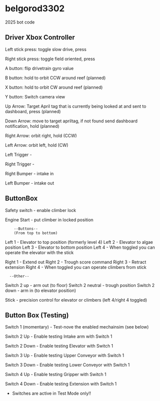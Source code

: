 # belgorod3302
2025 bot code



## Driver Xbox Controller

Left stick press: toggle slow drive, press

Right stick press: toggle field oriented, press

A button: flip drivetrain gyro value

B button: hold to orbit CCW around reef (planned)

X button: hold to orbit CW around reef (planned)

Y button: Switch camera view

Up Arrow: Target April tag that is currently being looked at and sent to dashboard, press (planned)

Down Arrow: move to target apriltag, if not found send dashboard notification, hold (planned)

Right Arrow: orbit right, hold (CCW)

Left Arrow: orbit left, hold (CW)

Left Trigger - 

Right Trigger - 

Right Bumper - intake in 

Left Bumper -  intake out

## ButtonBox

Safety switch - enable climber lock

Engine Start - put climber in locked position 

        --Buttons--
        (From top to bottom)
Left 1 - Elevator to top position (formerly level 4)
Left 2 - Elevator to algae position
Left 3 - Elevator to bottom position
Left 4 - When toggled you can operate the elevator with the stick

Right 1 - Extend out
Right 2 - Trough score command
Right 3 - Retract extension
Right 4 - When toggled you can operate climbers from stick

      --Other--
Switch 2 up - arm out (to floor)
Switch 2 neutral - trough position
Switch 2 down - arm in (to elevator position)

Stick - precision control for elevator or climbers (left 4/right 4 toggled)


## Button Box (Testing)

Switch 1 (momentary) - Test-nove the enabled mechainsim (see below) 

Switch 2 Up - Enable testing Intake arm with Switch 1

Switch 2 Down - Enable testing Elevator with Switch 1

Switch 3 Up - Enable testing Upper Conveyor with Switch 1

Switch 3 Down - Enable testing Lower Conveyor with Switch 1

Switch 4 Up - Enable testing Gripper with Switch 1

Switch 4 Down - Enable testing Extension with Switch 1

* Switches are active in Test Mode only!!